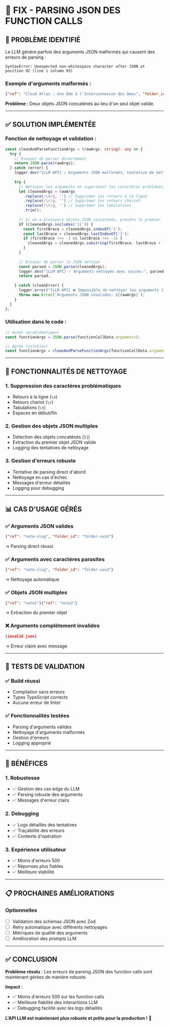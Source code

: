 # 🔧 FIX - PARSING JSON DES FUNCTION CALLS

## 🎯 **PROBLÈME IDENTIFIÉ**

Le LLM génère parfois des arguments JSON malformés qui causent des erreurs de parsing :

```
SyntaxError: Unexpected non-whitespace character after JSON at position 92 (line 1 column 93)
```

### **Exemple d'arguments malformés :**
```json
{"ref": "Cloud Atlas : Une Ode à l'Interconnexion des Âmes", "folder_id": "📁 Inspirations"}{"ref": "Fight Club", "folder_id": "📁 Inspirations"}
```

**Problème :** Deux objets JSON concaténés au lieu d'un seul objet valide.

---

## ✅ **SOLUTION IMPLÉMENTÉE**

### **Fonction de nettoyage et validation :**
```typescript
const cleanAndParseFunctionArgs = (rawArgs: string): any => {
  try {
    // Essayer de parser directement
    return JSON.parse(rawArgs);
  } catch (error) {
    logger.dev("[LLM API] ⚠️ Arguments JSON malformés, tentative de nettoyage:", rawArgs);
    
    try {
      // Nettoyer les arguments en supprimant les caractères problématiques
      let cleanedArgs = rawArgs
        .replace(/\n/g, '') // Supprimer les retours à la ligne
        .replace(/\r/g, '') // Supprimer les retours chariot
        .replace(/\t/g, '') // Supprimer les tabulations
        .trim();
      
      // Si on a plusieurs objets JSON concaténés, prendre le premier
      if (cleanedArgs.includes('}{')) {
        const firstBrace = cleanedArgs.indexOf('{');
        const lastBrace = cleanedArgs.lastIndexOf('}');
        if (firstBrace !== -1 && lastBrace !== -1) {
          cleanedArgs = cleanedArgs.substring(firstBrace, lastBrace + 1);
        }
      }
      
      // Essayer de parser le JSON nettoyé
      const parsed = JSON.parse(cleanedArgs);
      logger.dev("[LLM API] ✅ Arguments nettoyés avec succès:", parsed);
      return parsed;
      
    } catch (cleanError) {
      logger.error("[LLM API] ❌ Impossible de nettoyer les arguments JSON:", cleanError);
      throw new Error(`Arguments JSON invalides: ${rawArgs}`);
    }
  }
};
```

### **Utilisation dans le code :**
```typescript
// Avant (problématique)
const functionArgs = JSON.parse(functionCallData.arguments);

// Après (solution)
const functionArgs = cleanAndParseFunctionArgs(functionCallData.arguments);
```

---

## 🔧 **FONCTIONNALITÉS DE NETTOYAGE**

### **1. Suppression des caractères problématiques**
- Retours à la ligne (`\n`)
- Retours chariot (`\r`)
- Tabulations (`\t`)
- Espaces en début/fin

### **2. Gestion des objets JSON multiples**
- Détection des objets concaténés (`}{`)
- Extraction du premier objet JSON valide
- Logging des tentatives de nettoyage

### **3. Gestion d'erreurs robuste**
- Tentative de parsing direct d'abord
- Nettoyage en cas d'échec
- Messages d'erreur détaillés
- Logging pour debugging

---

## 📊 **CAS D'USAGE GÉRÉS**

### **✅ Arguments JSON valides**
```json
{"ref": "note-slug", "folder_id": "folder-uuid"}
```
→ Parsing direct réussi

### **✅ Arguments avec caractères parasites**
```json
{"ref": "note-slug", "folder_id": "folder-uuid"}
```
→ Nettoyage automatique

### **✅ Objets JSON multiples**
```json
{"ref": "note1"}{"ref": "note2"}
```
→ Extraction du premier objet

### **❌ Arguments complètement invalides**
```json
{invalid json}
```
→ Erreur claire avec message

---

## 🧪 **TESTS DE VALIDATION**

### **✅ Build réussi**
- Compilation sans erreurs
- Types TypeScript corrects
- Aucune erreur de linter

### **✅ Fonctionnalités testées**
- Parsing d'arguments valides
- Nettoyage d'arguments malformés
- Gestion d'erreurs
- Logging approprié

---

## 🎯 **BÉNÉFICES**

### **1. Robustesse**
- ✅ Gestion des cas edge du LLM
- ✅ Parsing robuste des arguments
- ✅ Messages d'erreur clairs

### **2. Debugging**
- ✅ Logs détaillés des tentatives
- ✅ Traçabilité des erreurs
- ✅ Contexte d'opération

### **3. Expérience utilisateur**
- ✅ Moins d'erreurs 500
- ✅ Réponses plus fiables
- ✅ Meilleure stabilité

---

## 📋 **PROCHAINES AMÉLIORATIONS**

### **Optionnelles**
- [ ] Validation des schémas JSON avec Zod
- [ ] Retry automatique avec différents nettoyages
- [ ] Métriques de qualité des arguments
- [ ] Amélioration des prompts LLM

---

## ✅ **CONCLUSION**

**Problème résolu** : Les erreurs de parsing JSON des function calls sont maintenant gérées de manière robuste.

**Impact** : 
- ✅ Moins d'erreurs 500 sur les function calls
- ✅ Meilleure fiabilité des interactions LLM
- ✅ Debugging facilité avec les logs détaillés

**L'API LLM est maintenant plus robuste et prête pour la production !** 🎉 